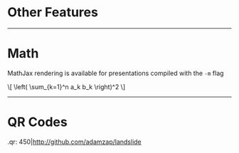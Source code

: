 # Other Features

---

# Math

MathJax rendering is available for presentations compiled with the `-m` flag

\\[ \\left( \\sum_{k=1}^n a_k b_k \\right)^2 \\]

---

# QR Codes

.qr: 450|http://github.com/adamzap/landslide
